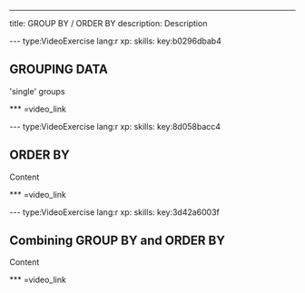 ---
title: GROUP BY / ORDER BY
description: Description

--- type:VideoExercise lang:r xp: skills: key:b0296dbab4
## GROUPING DATA 
'single' groups

*** =video_link

--- type:VideoExercise lang:r xp: skills: key:8d058bacc4
## ORDER BY 
Content

*** =video_link

--- type:VideoExercise lang:r xp: skills: key:3d42a6003f
## Combining GROUP BY and ORDER BY 
Content

*** =video_link
